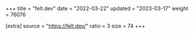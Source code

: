 +++
title = "felt.dev"
date = "2022-03-22"
updated = "2023-03-17"
weight = 76076

[extra]
source = "https://felt.dev/"
ratio = 3
size = 74
+++
